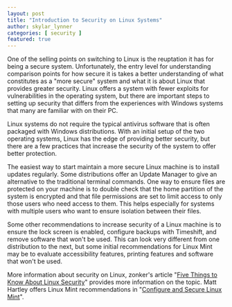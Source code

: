 ```yaml
---
layout: post
title: "Introduction to Security on Linux Systems"
author: skylar_lynner
categories: [ security ]
featured: true
---
```


One of the selling points on switching to Linux is the reuptation it has for being a secure system. Unfortunately, the entry level for understanding comparison points for how secure it is takes a better understanding of what constitutes as a "more secure" system and what it is about Linux that provides greater security. Linux offers a system with fewer exploits for vulnerabilities in the operating system, but there are important steps to setting up security that differs from the experiences with Windows systems that many are familiar with on their PC.

Linux systems do not require the typical antivirus software that is often packaged with Windows distributions. With an initial setup of the two operating systems, Linux has the edge of providing better security, but there are a few practices that increase the security of the system to offer better protection.

The easiest way to start maintain a more secure Linux machine is to install updates regularly. Some distributions offer an Update Manager to give an alternative to the traditional terminal commands. One way to ensure files are protected on your machine is to double check that the home partition of the system is encrypted and that file permissions are set to limit access to only those users who need access to them. This helps especially for systems with multiple users who want to ensure isolation between their files.

Some other recommendations to increase security of a Linux machine is to ensure the lock screen is enabled, configure backups with Timeshift, and remove software that won't be used. This can look very different from one distribution to the next, but some initial recommendations for Linux Mint may be to evaluate accessibility features, printing features and software that won't be used.

More information about security on Linux, zonker's article "[Five Things to Know About Linux Security](https://www.linux.com/news/five-things-know-about-linux-security/)" provides more information on the topic. Matt Hartley offers Linux Mint recommendations in "[Configure and Secure Linux Mint](https://www.datamation.com/open-source/configure-and-secure-linux-mint/)".
